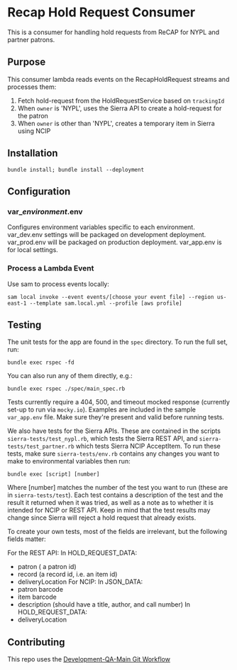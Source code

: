 # Recap Hold Request Consumer

This is a consumer for handling hold requests from ReCAP for NYPL and partner patrons.

## Purpose

This consumer lambda reads events on the RecapHoldRequest streams and processes them:
1. Fetch hold-request from the HoldRequestService based on `trackingId`
2. When `owner` is 'NYPL', uses the Sierra API to create a hold-request for the patron
3. When `owner` is other than 'NYPL', creates a temporary item in Sierra using NCIP

## Installation

```
bundle install; bundle install --deployment
```

## Configuration

### var_*environment*.env

Configures environment variables specific to each environment. var_dev.env settings will be packaged on development deployment. var_prod.env will be packaged on production deployment. var_app.env is for local settings.

### Process a Lambda Event

Use sam to process events locally:
```
sam local invoke --event events/[choose your event file] --region us-east-1 --template sam.local.yml --profile [aws profile]
```

## Testing

The unit tests for the app are found in the `spec` directory. To run the full set, run:

~~~~
bundle exec rspec -fd
~~~~

You can also run any of them directly, e.g.:

~~~~
bundle exec rspec ./spec/main_spec.rb
~~~~

Tests currently require a 404, 500, and timeout mocked response (currently set-up to run via `mocky.io`). Examples are included in the sample `var_app.env` file. Make sure they're present and valid before running tests.


We also have tests for the Sierra APIs. These are contained in the scripts `sierra-tests/test_nypl.rb`, which tests the Sierra REST API, and `sierra-tests/test_partner.rb` which tests Sierra NCIP AcceptItem.
To run these tests, make sure `sierra-tests/env.rb` contains any changes you want to make to environmental variables then run:

~~~~
bundle exec [script] [number]
~~~~

Where [number] matches the number of the test you want to run (these are in `sierra-tests/test`).
Each test contains a description of the test and the result it returned when it was tried, as well as a note as to whether it is intended for NCIP or REST API. Keep in mind that the test results may change since Sierra will reject a hold request that already exists.

To create your own tests, most of the fields are irrelevant, but the following fields matter:

For the REST API:
  In HOLD_REQUEST_DATA:
  * patron ( a patron id)
  * record (a record id, i.e. an item id)
  * deliveryLocation
For NCIP:
  In JSON_DATA:
  * patron barcode
  * item barcode
  * description (should have a title, author, and call number)
  In HOLD_REQUEST_DATA:
  * deliveryLocation

## Contributing

This repo uses the [Development-QA-Main Git Workflow](https://github.com/NYPL/engineering-general/blob/master/standards/git-workflow.md#development-qa-main)
